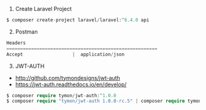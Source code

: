 1. Create Laravel Project
```php 
$ composer create-project laravel/laravel:^6.4.0 api
```


2. Postman 
```php 
Headers
=======================================================
Accept                  |  application/json
```

3. JWT-AUTH
- http://github.com/tymondesigns/jwt-auth
- https://jwt-auth.readthedocs.io/en/develop/
```php 
$ composer require tymon/jwt-auth:^1.0.0
$ composer require "tymon/jwt-auth 1.0.0-rc.5" | composer require tymon/jwt-auth
```


